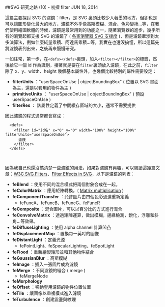 <!-- @@master  = ../../_layout.html-->

<!-- @@block  =  jsBottom-->

<include src="../../_articles-js.html"></include>

<!-- @@close-->

<!-- @@block  =  css-->

<include src="../../_articles-css.html"></include>

<!-- @@close-->

<!-- @@block  =  articles-social-->

<include src="../../_articles-social.html"></include>

<!-- @@close-->

<!-- @@block  =  articles-footer-->

<include src="../../_articles.html"></include>

<!-- @@close-->

<!-- @@block  =  meta-->

<meta property="article:published_time" content="2014-06-18T23:55:00+01:00">

<meta name="keywords" content="SVG,filter,濾鏡,向量">

<meta name="description" content="這篇主要探討 SVG 的濾鏡：filter，是 SVG 裏頭比較少人著墨的地方，但卻也是可以讓圖形變化最大的地方，濾鏡不外乎像高斯模糊、混合、色彩變換...等，在我們使用繪圖軟體的時候，濾鏡是最常用到的功能之一，隨著瀏覽器的進步，幾乎所有的瀏覽起都支援 SVG 的濾鏡了。">

<meta itemprop="name" content="SVG 研究之路 (10) - 初探 filter - OXXO.STUDIO">

<meta itemprop="image" content="http://www.oxxostudio.tw/img/articles/201406/20140618_1_01.jpg">

<meta itemprop="description" content="這篇主要探討 SVG 的濾鏡：filter，是 SVG 裏頭比較少人著墨的地方，但卻也是可以讓圖形變化最大的地方，濾鏡不外乎像高斯模糊、混合、色彩變換...等，在我們使用繪圖軟體的時候，濾鏡是最常用到的功能之一，隨著瀏覽器的進步，幾乎所有的瀏覽起都支援 SVG 的濾鏡了。">

<meta property="og:title" content="SVG 研究之路 (10) - 初探 filter - OXXO.STUDIO">

<meta property="og:url" content="http://www.oxxostudio.tw/articles/201406/svg-10-filter-1.html">

<meta property="og:image" content="http://www.oxxostudio.tw/img/articles/201406/20140618_1_01.jpg">

<meta property="og:description" content="這篇主要探討 SVG 的濾鏡：filter，是 SVG 裏頭比較少人著墨的地方，但卻也是可以讓圖形變化最大的地方，濾鏡不外乎像高斯模糊、混合、色彩變換...等，在我們使用繪圖軟體的時候，濾鏡是最常用到的功能之一，隨著瀏覽器的進步，幾乎所有的瀏覽起都支援 SVG 的濾鏡了。">

<title>SVG 研究之路 (10) - 初探 filter - OXXO.STUDIO</title> 

<!-- @@close-->

<!-- @@block  =  articles-content--> 

##SVG 研究之路 (10) - 初探 filter <span class="article-date" tag="web"><i></i>JUN 18, 2014</span>

這篇主要探討 SVG 的濾鏡：filter，是 SVG 裏頭比較少人著墨的地方，但卻也是可以讓圖形變化最大的地方，濾鏡不外乎像高斯模糊、混合、色彩變換...等，在我們使用繪圖軟體的時候，濾鏡是最常用到的功能之一，隨著瀏覽器的進步，幾乎所有的瀏覽起都支援 SVG 的濾鏡了 ( [各家瀏覽器 SVG 支援度](http://caniuse.com/svg-filters) )，但是濾鏡牽涉到太多演算法，例如什麼純量乘積、阿達馬乘積...等，我實在也還沒搞懂，所以這篇先將濾鏡表列出來，之後再來慢慢研究。

一如往常，第一步，在`<defs></defs>`裏頭，加入`<filter></filter>`的標籤，然後給它一個 id 作為識別，接著就是要在`filter`裏頭放入濾鏡，在此之前，`filter`除了 x、y、width、height 幾個基本屬性外，也幾個比較特別的屬性需要設定：

- **filterUnits** ："userSpaceOnUse | objectBoundingBox" ( 位置以 SVG 畫面為主，還是以套用的物件為主 )
- **primitiveUnits** ： "userSpaceOnUse | objectBoundingBox" ( 預設 userSpaceOnUse )
- **filterRes** ： 該屬性定義了中間緩存區域的大小，通常不需要提供

因此濾鏡的程式通常都會寫成：

      <defs>
        <filter id="id名" x="0" y="0" width="100%" height="100%" filterUnits="userSpaceOnUse">
          濾鏡
        </filter>
      </defs>
<br/>

因為我自己也還沒搞清楚一些濾鏡的用法，如果對濾鏡有興趣，可以閱讀這幾篇文章：[W3C SVG Filters](http://www.w3.org/TR/SVG/filters.html)、[Filter Effects in SVG](http://srufaculty.sru.edu/david.dailey/svg/SVGOpen2010/Filters2.htm)，以下是濾鏡的列表：

- **feBlend** ：使用不同的混合模式把兩個對象合成在一起。
- **feColorMatrix** ：應用矩陣轉換。( [Matrix multiplication](http://en.wikipedia.org/wiki/Matrix_multiplication) )
- **feComponentTransfer** ：允許圖片由四個色彩通道重新定義
	- feFuncA、feFuncB、feFuncG、feFuncR
- **feComposite** ：混合圖片，可以以百分比的方式進行混合
- **feConvolveMatrix** ：透過矩陣運算，做出模糊，邊緣檢測，銳化，浮雕和斜角...等效果。
- **feDiffuseLighting** ：使用 alpha channel 計算凹凸
- **feDisplacementMap** ：置換每一英吋的圖像
- **feDistantLight** ：定義光源
	- fePointLight、feSpecularLighting、feSpotLight
- **feFlood** ：重新繪製矩形並和其他物件結合
- **feGaussianBlur** ：高斯模糊
- **feImage** ：插入一張圖片成為濾鏡
- **feMerge** ：不同濾鏡的組合 ( merge )	
	- feMergeNode
- **feMorphology**
- **feOffset** ：移動套用濾鏡的物件位置位置
- **feTile** ：讓圖像以重複模式進入濾鏡
- **feTurbulence** ：創建震盪與紋理

<!-- @@close-->





